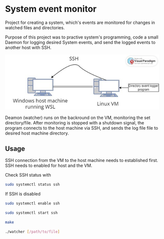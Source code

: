 # System event monitor

Project for creating a system, which's events are monitored for changes in watched files and directories. 

Purpose of this project was to practive system's programming, code a small Daemon for logging desired System events, and send the logged events to another host with SSH.

![Setup Diagram](./pictures/setup_diagram.jpg)

Deamon (watcher) runs on the backround on the VM, monitoring the set directory/file. After monitoring is stopped with a shutdown signal, the program connects to the host machine via SSH, and sends the log file file to desired host machine directory.

## Usage

SSH connection from the VM to the host machine needs to established first. SSH needs to enabled for host and the VM.

Check SSH status with
``` bash
sudo systemctl status ssh
```
If SSH is disabled
``` bash
sudo systemctl enable ssh
```
``` bash
sudo systemctl start ssh
```

``` bash
make
```

``` bash
./watcher [/path/to/file]
```
